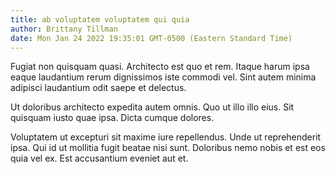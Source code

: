 ```yaml
---
title: ab voluptatem voluptatem qui quia
author: Brittany Tillman
date: Mon Jan 24 2022 19:35:01 GMT-0500 (Eastern Standard Time)
---
```

Fugiat non quisquam quasi. Architecto est quo et rem. Itaque harum ipsa eaque laudantium rerum dignissimos iste commodi vel. Sint autem minima adipisci laudantium odit saepe et delectus.

 Ut doloribus architecto expedita autem omnis. Quo ut illo illo eius. Sit quisquam iusto quae ipsa. Dicta cumque dolores.

 Voluptatem ut excepturi sit maxime iure repellendus. Unde ut reprehenderit ipsa. Qui id ut mollitia fugit beatae nisi sunt. Doloribus nemo nobis et est eos quia vel ex. Est accusantium eveniet aut et.